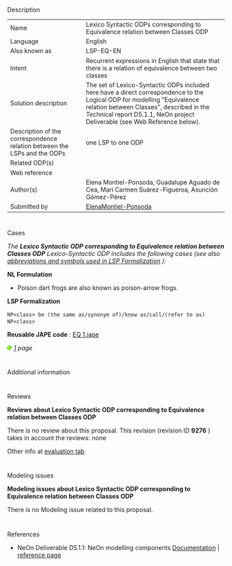 # 

 Description




|  |  |
| --- | --- |
|  Name  |  Lexico Syntactic ODPs corresponding to Equivalence relation between Classes ODP  |
|  Language  |  English  |
|  Also known as  |  LSP-EQ-EN  |
|  Intent  |  Recurrent expressions in English that state that there is a relation of equivalence between two classes  |
|  Solution description  |  The set of Lexico-Syntactic ODPs included here have a direct correspondence to the Logical ODP for modelling "Equivalence relation between Classes", described in the Technical report D5.1.1, NeOn project Deliverable (see Web Reference below).  |
|  Description of the correspondence relation between the LSPs and the ODPs  |  one LSP to one ODP  |
|  Related ODP(s)  |  |
|  Web reference  |  |
|  Author(s)  |  Elena Montiel-Ponsoda, Guadalupe Aguado de Cea, Mari Carmen Suárez-Figueroa, Asunción Gómez-Pérez  |
|  Submitted by  | [ElenaMontiel-Ponsoda](../User/ElenaMontiel-Ponsoda "User:ElenaMontiel-Ponsoda")  |



  





# 

 Cases



_The
 __Lexico Syntactic ODP corresponding to Equivalence relation between Classes ODP__ 
 Lexico-Syntactic ODP includes the following cases (see also
 [abbreviations and symbols used in LSP Formalization](../Community/LSPSymbols "Community:LSPSymbols") 
 ):_ 




  







__NL Formulation__ 



* Poison dart frogs are also known as poison-arrow frogs.


__LSP Formalization__ 




```
NP<class> be (the same as/synonym of)/know as/call/(refer to as) NP<class>

```


__Reusable JAPE code__ 
 :
 [EQ 1.jape](public/images/c/c0/EQ_1.jape "EQ 1.jape") 






[![](public/images/thumb/8/87/ArrowRight.gif/11px-ArrowRight.gif)](../Image/ArrowRight.gif "ArrowRight.gif")
_[1](../Submissions/Lexico_Syntactic_ODP_corresponding_to_Equivalence_relation_between_Classes_ODP/1 "Submissions:Lexico Syntactic ODP corresponding to Equivalence relation between Classes ODP/1") 
 page_ 




# 

 Additional information



# 

 Reviews




__Reviews about Lexico Syntactic ODP corresponding to Equivalence relation between Classes ODP__ 


 There is no review about this proposal.
This revision (revision ID
 __9276__ 
 ) takes in account the reviews: none
 



 Other info at
 [evaluation tab](http://ontologydesignpatterns.org/wiki/index.php?title=Submissions:Lexico_Syntactic_ODP_corresponding_to_Equivalence_relation_between_Classes_ODP&action=evaluation "http://ontologydesignpatterns.org/wiki/index.php?title=Submissions:Lexico_Syntactic_ODP_corresponding_to_Equivalence_relation_between_Classes_ODP&action=evaluation") 





  





# 

 Modeling issues




__Modeling issues about Lexico Syntactic ODP corresponding to Equivalence relation between Classes ODP__ 


 There is no Modeling issue related to this proposal.
 




  





# 

 References


* NeOn Deliverable D5.1.1: NeOn modelling components [Documentation](http://droz.dia.fi.upm.es/neon/servlet/download?ontology=Documentation+Ontology&concept=Deliverable&instanceSet=neon&instance=D5.1.1%3A+NeOn+modelling+components&attribute=On-line+PDF+Version&value=NeOn_2007_D5.1.1.pdf "http://droz.dia.fi.upm.es/neon/servlet/download?ontology=Documentation+Ontology&concept=Deliverable&instanceSet=neon&instance=D5.1.1%3A+NeOn+modelling+components&attribute=On-line+PDF+Version&value=NeOn_2007_D5.1.1.pdf")  | [reference page](../Community/References/NeOn_Deliverable_D5_1_1_3 "Community:References/NeOn Deliverable D5 1 1 3")